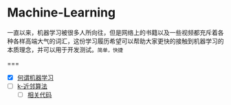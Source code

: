 # Machine-Learning

一直以来，机器学习被很多人所向往，但是网络上的书籍以及一些视频都充斥着各种各样高端大气的词汇，这份学习履历希望可以帮助大家更快的接触到机器学习的本质理念，并可以用于开发测试。`简单，快捷`

===

- [x] [何谓机器学习](posts/about.md)
- [ ] [k-近邻算法](posts/kNN.md)
  - [ ] [相关代码](codes/k-algorithm)